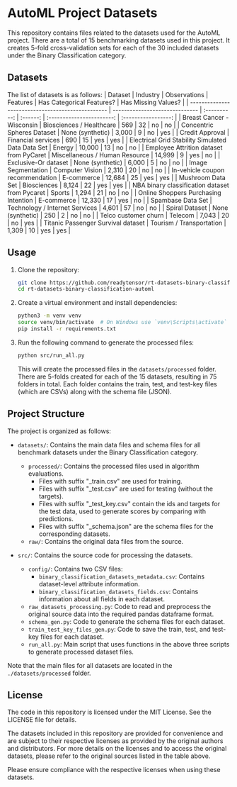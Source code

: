 # AutoML Project Datasets

This repository contains files related to the datasets used for the AutoML project. There are a total of 15 benchmarking datasets used in this project. It creates 5-fold cross-validation sets for each of the 30 included datasets under the Binary Classification category.

## Datasets

The list of datasets is as follows:
| Dataset                                           | Industry                       | Observations | Features | Has Categorical Features? | Has Missing Values? |
| ------------------------------------------------- | ------------------------------ | :----------: | :------: | :-----------------------: | :-----------------: |
| Breast Cancer - Wisconsin                         | Biosciences / Healthcare       |     569      |    32    |            no             |         no          |
| Concentric Spheres Dataset                        | None (synthetic)               |    3,000     |    9     |            no             |         yes         |
| Credit Approval                                   | Financial services             |     690      |    15    |            yes            |         yes         |
| Electrical Grid Stability Simulated Data Data Set | Energy                         |    10,000    |    13    |            no             |         no          |
| Employee Attrition dataset from PyCaret           | Miscellaneous / Human Resource |    14,999    |    9     |            yes            |         no          |
| Exclusive-Or dataset                              | None (synthetic)               |    6,000     |    5     |            no             |         no          |
| Image Segmentation                                | Computer Vision                |    2,310     |    20    |            no             |         no          |
| In-vehicle coupon recommendation                  | E-commerce                     |    12,684    |    25    |            yes            |         yes         |
| Mushroom Data Set                                 | Biosciences                    |    8,124     |    22    |            yes            |         yes         |
| NBA binary classification dataset from Pycaret    | Sports                         |    1,294     |    21    |            no             |         no          |
| Online Shoppers Purchasing Intention              | E-commerce                     |    12,330    |    17    |            yes            |         no          |
| Spambase Data Set                                 | Technology / Internet Services |    4,601     |    57    |            no             |         no          |
| Spiral Dataset                                    | None (synthetic)               |     250      |    2     |            no             |         no          |
| Telco customer churn                              | Telecom                        |    7,043     |    20    |            no             |         yes         |
| Titanic Passenger Survival dataset                | Tourism / Transportation       |    1,309     |    10    |            yes            |         yes         |

## Usage

1. Clone the repository:

   ```bash
   git clone https://github.com/readytensor/rt-datasets-binary-classification.git
   cd rt-datasets-binary-classification-automl
   ```

2. Create a virtual environment and install dependencies:

   ```bash
   python3 -m venv venv
   source venv/bin/activate  # On Windows use `venv\Scripts\activate`
   pip install -r requirements.txt
   ```

3. Run the following command to generate the processed files:

   ```bash
   python src/run_all.py
   ```

   This will create the processed files in the `datasets/processed` folder. There are 5-folds created for each of the 15 datasets, resulting in 75 folders in total. Each folder contains the train, test, and test-key files (which are CSVs) along with the schema file (JSON).

## Project Structure

The project is organized as follows:

- `datasets/`: Contains the main data files and schema files for all benchmark datasets under the Binary Classification category.

  - `processed/`: Contains the processed files used in algorithm evaluations.
    - Files with suffix "\_train.csv" are used for training.
    - Files with suffix "\_test.csv" are used for testing (without the targets).
    - Files with suffix "\_test_key.csv" contain the ids and targets for the test data, used to generate scores by comparing with predictions.
    - Files with suffix "\_schema.json" are the schema files for the corresponding datasets.
  - `raw/`: Contains the original data files from the source.

- `src/`: Contains the source code for processing the datasets.
  - `config/`: Contains two CSV files:
    - `binary_classification_datasets_metadata.csv`: Contains dataset-level attribute information.
    - `binary_classification_datasets_fields.csv`: Contains information about all fields in each dataset.
  - `raw_datasets_processing.py`: Code to read and preprocess the original source data into the required pandas dataframe format.
  - `schema_gen.py`: Code to generate the schema files for each dataset.
  - `train_test_key_files_gen.py`: Code to save the train, test, and test-key files for each dataset.
  - `run_all.py`: Main script that uses functions in the above three scripts to generate processed dataset files.

Note that the main files for all datasets are located in the `./datasets/processed` folder.

## License

The code in this repository is licensed under the MIT License. See the LICENSE file for details.

The datasets included in this repository are provided for convenience and are subject to their respective licenses as provided by the original authors and distributors. For more details on the licenses and to access the original datasets, please refer to the original sources listed in the table above.

Please ensure compliance with the respective licenses when using these datasets.

